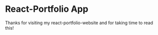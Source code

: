 # React-Portfolio App

Thanks for visiting my react-portfolio-website and for taking time to read this!
